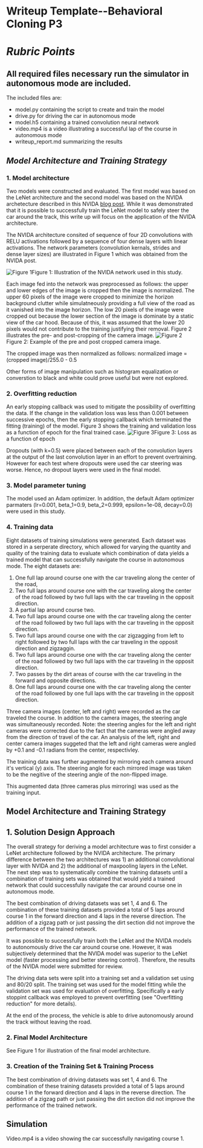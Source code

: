 # Writeup Template--Behavioral Cloning P3

# *Rubric Points*
## All required files necessary run the simulator in autonomous mode are included.
The included files are:
* model.py containing the script to create and train the model
* drive.py for driving the car in autonomous mode
* model.h5 containing a trained convolution neural network 
* video.mp4 is a video illustrating a successful lap of the course in autonomous mode
* writeup_report.md summarizing the results

## *Model Architecture and Training Strategy*
### 1. Model architecture
Two models were constructed and evaluated.  The first model was based on the LeNet architecture and the second model was based on the NVIDA archetecture described in this NVIDA [blog post](https://devblogs.nvidia.com/parallelforall/deep-learning-self-driving-cars).  While it was demonstrated that it is possible to successfully train the LeNet model to safely steer the car around the track, this write up will focus on the application of the NVIDA architecture.

The NVIDA architecture consited of sequence of four 2D convolutions with RELU activations followed by a sequence of four dense layers with linear activations.  The network parameters (convolution kernals, strides and dense layer sizes) are illustrated in Figure 1 which was obtained from the NVIDA post.

![Figure 1](./Figures/NVIDA_Network.png?raw=true)Figure 1: Illustration of the NVIDA network used in this study.

Each image fed into the network was preprocessed as follows: the upper and lower edges of the image is cropped then the image is normalized.  The upper 60 pixels of the image were cropped to minimize the horizon background clutter while simulatneously providing a full view of the road as it vanished into the image horizon.  The low 20 pixels of the image were cropped out because the lower section of the image is dominate by a static view of the car hood.  Because of this, it was assumed that the lower 20 pixels would not contribute to the training justifying their removal. Figure 2 illustrates the pre- and post-cropping of the camera image.
![Figure 2](./Figures/Cropping_Example.png)Figure 2: Example of the pre and post cropped camera image.

The cropped image was then normalized as follows:
      normalized image = (cropped image)/255.0 - 0.5

Other forms of image manipulation such as histogram equalization or converstion to black and white could prove useful but were not explored.

### 2. Overfitting reduction
An early stopping callback was used to mitigate the possibility of overfitting the data. If the change in the validation loss was less than 0.001 between successive epochs, then the early stopping callback which terminated the fitting (training) of the model.  Figure 3 shows the training and validation loss as a function of epoch for the final trained case.
![Figure 3](./Figures/Loss_History.png)Figure 3: Loss as a function of epoch

Dropouts (with k=0.5) were placed between each of the convolution layers at the output of the last convolution layer in an effort to prevent overtraining.  However for each test where dropouts were used the car steering was worse.  Hence, no dropout layers were used in the final model.

### 3. Model parameter tuning
The model used an Adam optimizer.  In addition, the default Adam optimizer parmaters (lr=0.001, beta_1=0.9, beta_2=0.999, epsilon=1e-08, decay=0.0) were used in this study.

### 4. Training data
Eight datasets of training simulations were generated.  Each dataset was stored in a serperate directory, which allowed for varying the quantity and quality of the training data to evaluate which combination of data yields a trained model that can successfully navigate the course in autonomous mode.  The eight datasets are:
1. One full lap around course one with the car traveling along the center of the road,
1. Two full laps around course one with the car traveling along the center of the road followed by two full laps with the car traveling in the opposit direction.
1. A partial lap around course two.
1. Two full laps around course one with the car traveling along the center of the road followed by two full laps with the car traveling in the opposit direction.
1. Two full laps around course one with the car zigzagging from left to right followed by two full laps with the car traveling in the opposit direction and zigzaggin.
1. Two full laps around course one with the car traveling along the center of the road followed by two full laps with the car traveling in the opposit direction.
1. Two passes by the dirt areas of course with the car traveling in the forward and opposite directions.
1. One full laps around course one with the car traveling along the center of the road followed by one full laps with the car traveling in the opposit direction.

Three camera images (center, left and right) were recorded as the car traveled the course.  In addition to the camera images, the steering angle was simultaneously recorded.  Note: the steering angles for the left and right cameras were corrected due to the fact that the cameras were angled away from the direction of travel of the car.  An analysis of the left, right and center camera images suggeted that the left and right cameras were angled by +0.1 and -0.1 radians from the center, respectivley.

The training data was further augmented by mirroring each camera around it's vertical (y) axis.  The steering angle for each mirrored image was taken to be the negitive of the steering angle of the non-flipped image.

This augmented data (three cameras plus mirroring) was used as the training input.

## Model Architecture and Training Strategy
## 1. Solution Design Approach
The overall strategy for deriving a model architecture was to first consider a LeNet architecture followed by the NVIDA architecture.  The primary difference between the two architectures was 1) an additional convolutional layer with NVIDA and 2) the additional of maxpooling layers in the LeNet.  The next step was to systematically combine the training datasets until a combination of training sets was obtained that would yield a trained network that could successfully navigate the car around course one in autonomous mode.

The best combination of driving datasets was set 1, 4 and 6.  The combination of these training datasets provided a total of 5 laps around course 1 in the forward direction and 4 laps in the reverse direction.  The addition of a zigzag path or just passing the dirt section did not improve the performance of the trained network.

It was possible to successfully train both the LeNet and the NVIDA models to autonomously drive the car around course one.  However, it was subjectively determined that the NVIDA model was superior to the LeNet model (faster processing and better steering control).  Therefore, the results of the NVIDA model were submitted for review.

The driving data sets were split into a training set and a validation set using and 80/20 split.  The training set was used for the model fitting while the validation set was used for evaluation of overfitting.  Specifically a early stoppint callback was employed to prevent overfitting (see "Overfitting reduction" for more details).

At the end of the process, the vehicle is able to drive autonomously around the track without leaving the road.

### 2. Final Model Architecture
See Figure 1 for illustration of the final model architecture.

### 3. Creation of the Training Set & Training Process

The best combination of driving datasets was set 1, 4 and 6.  The combination of these training datasets provided a total of 5 laps around course 1 in the forward direction and 4 laps in the reverse direction.  The addition of a zigzag path or just passing the dirt section did not improve the performance of the trained network.

## Simulation
Video.mp4 is a video showing the car successfully navigating course 1.
